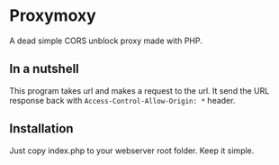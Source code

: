 # Proxymoxy
A dead simple CORS unblock proxy made with PHP.

## In a nutshell

This program takes url and makes a request to the url. It send the URL response back with `Access-Control-Allow-Origin: *` header.

## Installation

Just copy index.php to your webserver root folder. Keep it simple.
